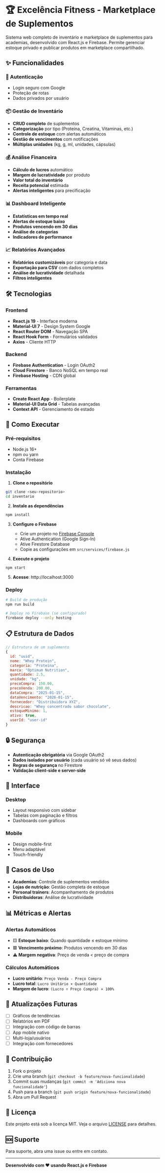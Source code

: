 # 🏆 Excelência Fitness - Marketplace de Suplementos

Sistema web completo de inventário e marketplace de suplementos para academias, desenvolvido com React.js e Firebase. Permite gerenciar estoque privado e publicar produtos em marketplace compartilhado.

## ✨ Funcionalidades

### 🔐 Autenticação
- Login seguro com Google
- Proteção de rotas
- Dados privados por usuário

### 📦 Gestão de Inventário
- **CRUD completo** de suplementos
- **Categorização** por tipo (Proteína, Creatina, Vitaminas, etc.)
- **Controle de estoque** com alertas automáticos
- **Gestão de vencimentos** com notificações
- **Múltiplas unidades** (kg, g, ml, unidades, cápsulas)

### 💰 Análise Financeira
- **Cálculo de lucros** automático
- **Margem de lucratividade** por produto
- **Valor total do inventário**
- **Receita potencial** estimada
- **Alertas inteligentes** para precificação

### 📊 Dashboard Inteligente
- **Estatísticas em tempo real**
- **Alertas de estoque baixo**
- **Produtos vencendo em 30 dias**
- **Análise de categorias**
- **Indicadores de performance**

### 📈 Relatórios Avançados
- **Relatórios customizáveis** por categoria e data
- **Exportação para CSV** com dados completos
- **Análise de lucratividade** detalhada
- **Filtros inteligentes**

## 🛠️ Tecnologias

### Frontend
- **React.js 19** - Interface moderna
- **Material-UI 7** - Design System Google
- **React Router DOM** - Navegação SPA
- **React Hook Form** - Formulários validados
- **Axios** - Cliente HTTP

### Backend
- **Firebase Authentication** - Login OAuth2
- **Cloud Firestore** - Banco NoSQL em tempo real
- **Firebase Hosting** - CDN global

### Ferramentas
- **Create React App** - Boilerplate
- **Material-UI Data Grid** - Tabelas avançadas
- **Context API** - Gerenciamento de estado

## 🚀 Como Executar

### Pré-requisitos
- Node.js 16+
- npm ou yarn
- Conta Firebase

### Instalação

1. **Clone o repositório**
```bash
git clone <seu-repositorio>
cd inventario
```

2. **Instale as dependências**
```bash
npm install
```

3. **Configure o Firebase**
   - Crie um projeto no [Firebase Console](https://console.firebase.google.com)
   - Ative Authentication (Google Sign-In)
   - Ative Firestore Database
   - Copie as configurações em `src/services/firebase.js`

4. **Execute o projeto**
```bash
npm start
```

5. **Acesse**: http://localhost:3000

### Deploy
```bash
# Build de produção
npm run build

# Deploy no Firebase (se configurado)
firebase deploy --only hosting
```

## 📋 Estrutura de Dados

```javascript
// Estrutura de um suplemento
{
  id: "uuid",
  nome: "Whey Protein",
  categoria: "Proteína",
  marca: "Optimum Nutrition", 
  quantidade: 2.5,
  unidade: "kg",
  precoCompra: 150.00,
  precoVenda: 200.00,
  dataCompra: "2025-01-15",
  dataVencimento: "2026-01-15",
  fornecedor: "Distribuidora XYZ",
  descricao: "Whey concentrado sabor chocolate",
  estoqueMinimo: 1,
  ativo: true,
  userId: "user-id"
}
```

## 🔒 Segurança

- **Autenticação obrigatória** via Google OAuth2
- **Dados isolados por usuário** (cada usuário só vê seus dados)
- **Regras de segurança** no Firestore
- **Validação client-side e server-side**

## 📱 Interface

### Desktop
- Layout responsivo com sidebar
- Tabelas com paginação e filtros
- Dashboards com gráficos

### Mobile
- Design mobile-first
- Menu adaptável
- Touch-friendly

## 🎯 Casos de Uso

- **Academias**: Controle de suplementos vendidos
- **Lojas de nutrição**: Gestão completa de estoque  
- **Personal trainers**: Acompanhamento de produtos
- **Distribuidoras**: Análise de lucratividade

## 📊 Métricas e Alertas

### Alertas Automáticos
- 🟨 **Estoque baixo**: Quando quantidade ≤ estoque mínimo
- 🟥 **Vencimento próximo**: Produtos vencendo em 30 dias
- ⚠️ **Margem negativa**: Preço de venda < preço de compra

### Cálculos Automáticos
- **Lucro unitário**: `Preço Venda - Preço Compra`
- **Lucro total**: `Lucro Unitário × Quantidade`
- **Margem de lucro**: `(Lucro ÷ Preço Compra) × 100%`

## 🔄 Atualizações Futuras

- [ ] Gráficos de tendências
- [ ] Relatórios em PDF
- [ ] Integração com código de barras
- [ ] App mobile nativo
- [ ] Multi-loja/usuários
- [ ] Integração com fornecedores

## 🤝 Contribuição

1. Fork o projeto
2. Crie uma branch (`git checkout -b feature/nova-funcionalidade`)
3. Commit suas mudanças (`git commit -m 'Adiciona nova funcionalidade'`)
4. Push para a branch (`git push origin feature/nova-funcionalidade`)
5. Abra um Pull Request

## 📄 Licença

Este projeto está sob a licença MIT. Veja o arquivo [LICENSE](LICENSE) para detalhes.

## 🆘 Suporte

Para suporte, abra uma issue ou entre em contato.

---

**Desenvolvido com ❤️ usando React.js e Firebase**
